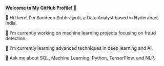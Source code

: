 **Welcome to My GitHub Profile! 👋**

👋 Hi there! I'm Sandeep Subhrajyoti, a Data Analyst based in Hyderabad, India.

🌱 I'm currently working on machine learning projects focusing on fraud detection.

🔭 I'm currently learning advanced techniques in deep learning and AI.

💬 Ask me about SQL, Machine Learning, Python, TensorFlow, and NLP.
